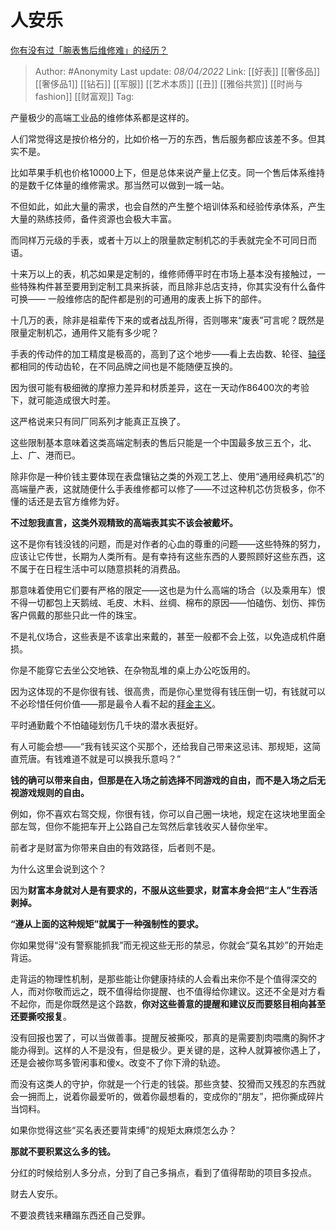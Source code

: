 # 人安乐
[你有没有过「腕表售后维修难」的经历？](https://www.zhihu.com/question/525183123/answer/2422740729)

> Author: #Anonymity
> Last update: *08/04/2022*
> Link: [[好表]] [[奢侈品]] [[奢侈品1]] [[钻石]] [[军服]] [[艺术本质]] [[丑]] [[雅俗共赏]] [[时尚与fashion]] [[财富观]]
> Tag:

产量极少的高端工业品的维修体系都是这样的。

人们常觉得这是按价格分的，比如价格一万的东西，售后服务都应该差不多。但其实不是。

比如苹果手机也价格10000上下，但是总体来说产量上亿支。同一个售后体系维持的是数千亿体量的维修需求。那当然可以做到一城一站。

不但如此，如此大量的需求，也会自然的产生整个培训体系和经验传承体系，产生大量的熟练技师，备件资源也会极大丰富。

而同样万元级的手表，或者十万以上的限量款定制机芯的手表就完全不可同日而语。

十来万以上的表，机芯如果是定制的，维修师傅平时在市场上基本没有接触过，一些特殊构件甚至要用到定制工具来拆装，而且除非总店支持，你其实没有什么备件可换—— 一般维修店的配件都是别的可通用的废表上拆下的部件。

十几万的表，除非是祖辈传下来的或者战乱所得，否则哪来“废表”可言呢？既然是限量定制机芯，通用件又能有多少呢？

手表的传动件的加工精度是极高的，高到了这个地步——看上去齿数、轮径、[轴径](https://www.zhihu.com/search?q=%E8%BD%B4%E5%BE%84&search_source=Entity&hybrid_search_source=Entity&hybrid_search_extra=%7B%22sourceType%22%3A%22answer%22%2C%22sourceId%22%3A2422740729%7D)都相同的传动齿轮，在不同品牌之间也是不能随便互换的。

因为很可能有极细微的摩擦力差异和材质差异，这在一天动作86400次的考验下，就可能造成很大时差。

这严格说来只有同厂同系列才能真正互换了。

这些限制基本意味着这类高端定制表的售后只能是一个中国最多放三五个，北、上、广、港而已。

除非你是一种价钱主要体现在表盘镶钻之类的外观工艺上、使用“通用经典机芯”的高端量产表，这就随便什么手表维修都可以修了——不过这种机芯仿货极多，你不懂的话还是去官方维修为好。

**不过恕我直言，这类外观精致的高端表其实不该会被戴坏。**

这不是你有钱没钱的问题，而是对作者的心血的尊重的问题——这些特殊的努力，应该让它传世，长期为人类所有。是有幸持有这些东西的人要照顾好这些东西，这不属于在日程生活中可以随意损耗的消费品。

那意味着使用它们要有严格的限定——这也是为什么高端的场合（以及乘用车）恨不得一切都包上天鹅绒、毛皮、木料、丝绸、棉布的原因——怕磕伤、划伤、摔伤客户佩戴的那些只此一件的珠宝。

不是礼仪场合，这些表是不该拿出来戴的，甚至一般都不会上弦，以免造成机件磨损。

你是不能穿它去坐公交地铁、在杂物乱堆的桌上办公吃饭用的。

因为这体现的不是你很有钱、很高贵，而是你心里觉得有钱压倒一切，有钱就可以不必珍惜任何价值——那是最令人看不起的[拜金主义](https://www.zhihu.com/search?q=%E6%8B%9C%E9%87%91%E4%B8%BB%E4%B9%89&search_source=Entity&hybrid_search_source=Entity&hybrid_search_extra=%7B%22sourceType%22%3A%22answer%22%2C%22sourceId%22%3A2422740729%7D)。

平时通勤戴个不怕磕碰划伤几千块的潜水表挺好。

有人可能会想——“我有钱买这个买那个，还给我自己带来这忌讳、那规矩，这简直荒唐。有钱难道不就是可以换我乐意吗？”

**钱的确可以带来自由，但那是在入场之前选择不同游戏的自由，而不是入场之后无视游戏规则的自由。**

例如，你不喜欢右驾交规，你很有钱，你可以自己圈一块地，规定在这块地里面全部左驾，但你不能把车开上公路自己左驾然后拿钱收买人替你坐牢。

前者才是财富为你带来自由的有效路径，后者则不是。

为什么这里会说到这个？

因为**财富本身就对人是有要求的，不服从这些要求，财富本身会把“主人”生吞活剥掉。**

**“遵从上面的这种规矩”就属于一种强制性的要求。**

你如果觉得“没有警察能抓我”而无视这些无形的禁忌，你就会“莫名其妙”的开始走背运。

走背运的物理性机制，是那些能让你健康持续的人会看出来你不是个值得深交的人，而对你敬而远之，既不值得给你提醒、也不值得给你建议。这还不全是对方看不起你，而是你既然是这个路数，**你对这些善意的提醒和建议反而要怒目相向甚至还要撕咬报复**。

没有回报也罢了，可以当做善事。提醒反被撕咬，那真的是需要割肉喂鹰的胸怀才能办得到。这样的人不是没有，但是极少。更关键的是，这种人就算被你遇上了，还是会被你骂多管闲事和傻x。改变不了你下滑的轨迹。

而没有这类人的守护，你就是一个行走的钱袋。那些贪婪、狡猾而又残忍的东西就会一拥而上，说着你最爱听的，做着你最想看的，变成你的“朋友”，把你撕成碎片当饲料。

如果你觉得这些“买名表还要背束缚”的规矩太麻烦怎么办？

**那就不要积累这么多的钱。**

分红的时候给别人多分点，分到了自己多捐点，看到了值得帮助的项目多投点。

财去人安乐。

不要浪费钱来糟蹋东西还自己受罪。
